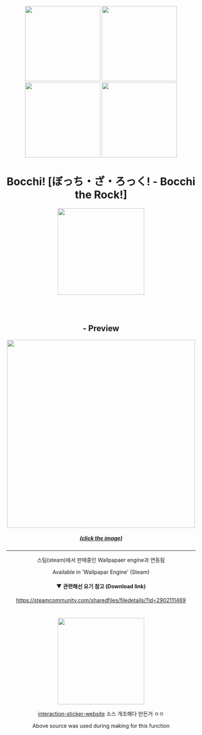 <div align = "center">


<img src = "imgs/bocchi.png" width = "200px"> <img src = "imgs/nijika.png" width = "200px"> <img src = "imgs/ryo.png" width = "200px"> <img src = "imgs/kita.png" width = "200px">

<h1> Bocchi! [ぼっち・ざ・ろっく! - Bocchi the Rock!] </h1>
<img src = "imgs/bocchi!.gif" width = "230px">




</br></br>


## - Preview


<a href = "https://wallpapers-projects-aber.github.io/bocchi/">
<img src = "imgs/bocchi_godzilla_.gif" width = "500px"> 

##### (click the image)

</a>

-------------




스팀(steam)에서 판매중인 Wallpapaer engine과 연동됨

Available in 'Wallpapar Engine' (Steam)

#### ▼ 관련해선 요기 참고 (Download link)
https://steamcommunity.com/sharedfiles/filedetails/?id=2902111469


#

<img src = "imgs/shake.gif" width = "230px"> 

<a href = "https://github.com/ABER1047/interaction-sticker-website">interaction-sticker-website</a> 소스 개조해다 만든거 ㅇㅇ

Above source was used during making for this function


</div>
